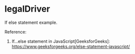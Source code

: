 # legalDriver
If else statement example.

Reference:

1. If...else statement in JavaScript[GeeksforGeeks]: https://www.geeksforgeeks.org/else-statement-javascript/
